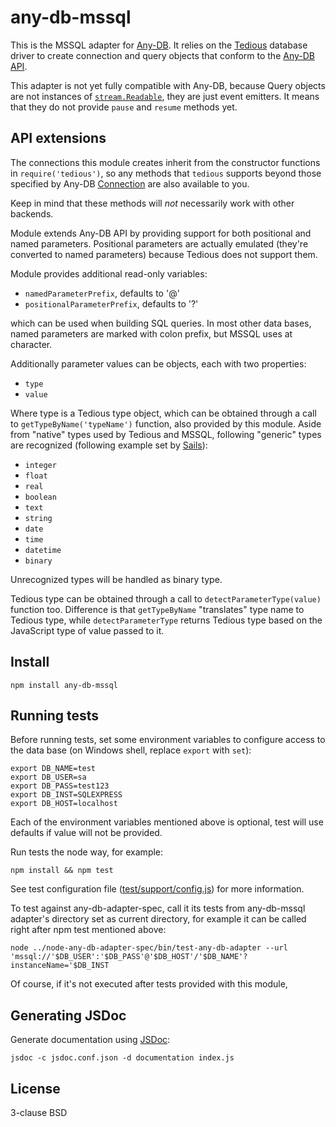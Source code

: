 # any-db-mssql

This is the MSSQL adapter for [Any-DB][1]. It relies on the [Tedious][2]
database driver to create connection and query objects that conform to the
[Any-DB API][3].

This adapter is not yet fully compatible with Any-DB, because Query objects
are not instances of [`stream.Readable`][4], they are just event emitters.
It means that they do not provide `pause` and `resume` methods yet.

## API extensions

The connections this module creates inherit from the constructor
functions in `require('tedious')`, so any methods that `tedious` supports
beyond those specified by Any-DB [Connection][5] are also available to you.

Keep in mind that these methods will *not* necessarily work with
other backends.

Module extends Any-DB API by providing support for both positional and
named parameters. Positional parameters are actually emulated (they're
converted to named parameters) because Tedious does not support them.

Module provides additional read-only variables:

- `namedParameterPrefix`, defaults to '@'
- `positionalParameterPrefix`, defaults to '?'

which can be used when building SQL queries. In most other data bases,
named parameters are marked with colon prefix, but MSSQL uses at character.

Additionally parameter values can be objects, each with two properties:

- `type`
- `value`

Where type is a Tedious type object, which can be obtained through a call to
`getTypeByName('typeName')` function, also provided by this module.
Aside from "native" types used by Tedious and MSSQL, following "generic"
types are recognized (following example set by [Sails][6]):

- `integer`
- `float`
- `real`
- `boolean`
- `text`
- `string`
- `date`
- `time`
- `datetime`
- `binary`

Unrecognized types will be handled as binary type.

Tedious type can be obtained through a call to `detectParameterType(value)`
function too. Difference is that `getTypeByName` "translates" type name to
Tedious type, while `detectParameterType` returns Tedious type based on the
JavaScript type of value passed to it.


## Install

    npm install any-db-mssql


## Running tests

Before running tests, set some environment variables to configure access
to the data base (on Windows shell, replace `export` with `set`):

    export DB_NAME=test
    export DB_USER=sa
    export DB_PASS=test123
    export DB_INST=SQLEXPRESS
    export DB_HOST=localhost

Each of the environment variables mentioned above is optional,
test will use defaults if value will not be provided.

Run tests the node way, for example:

    npm install && npm test

See test configuration file ([test/support/config.js][7]) for more information.

To test against any-db-adapter-spec, call it its tests from any-db-mssql
adapter's directory set as current directory, for example it can be called
right after npm test mentioned above:

    node ../node-any-db-adapter-spec/bin/test-any-db-adapter --url 'mssql://'$DB_USER':'$DB_PASS'@'$DB_HOST'/'$DB_NAME'?instanceName='$DB_INST

Of course, if it's not executed after tests provided with this module,


## Generating JSDoc

Generate documentation using [JSDoc][8]:

    jsdoc -c jsdoc.conf.json -d documentation index.js


## License

3-clause BSD

[1]: https://github.com/grncdr/node-any-db
[2]: http://pekim.github.io/tedious/
[3]: https://github.com/grncdr/node-any-db-adapter-spec
[4]: https://github.com/grncdr/node-any-db-adapter-spec#connection
[5]: http://nodejs.org/api/stream.html#stream_class_stream_readable
[6]: http://sailsjs.org/#/documentation/concepts/ORM/Attributes.html?q=attribute-options
[7]: test/support/config.js
[8]: http://usejsdoc.org/
